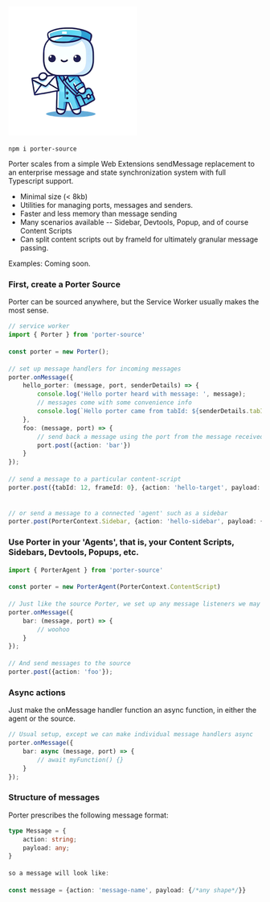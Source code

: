 
![porter_logo](img/porter_logo.png)

`npm i porter-source`

Porter scales from a simple Web Extensions sendMessage replacement to an enterprise message and state synchronization system with full Typescript support.

- Minimal size (< 8kb)
- Utilities for managing ports, messages and senders.
- Faster and less memory than message sending
- Many scenarios available -- Sidebar, Devtools, Popup, and of course Content Scripts
- Can split content scripts out by frameId for ultimately granular message passing.

Examples: Coming soon.

### First, create a Porter Source

Porter can be sourced anywhere, but the Service Worker usually makes the most sense.


```typescript
// service worker
import { Porter } from 'porter-source'

const porter = new Porter();

// set up message handlers for incoming messages
porter.onMessage({
    hello_porter: (message, port, senderDetails) => {
        console.log('Hello porter heard with message: ', message);
        // messages come with some convenience info
        console.log(`Hello porter came from tabId: ${senderDetails.tabId}, frameId: ${senderDetails.frameId}, url: tabId: ${senderDetails.url} `);
    },
    foo: (message, port) => {
        // send back a message using the port from the message received
        port.post({action: 'bar'})
    }
});

// send a message to a particular content-script
porter.post({tabId: 12, frameId: 0}, {action: 'hello-target', payload: { value: 3 }});


// or send a message to a connected 'agent' such as a sidebar
porter.post(PorterContext.Sidebar, {action: 'hello-sidebar', payload: {}})

```

### Use Porter in your 'Agents', that is, your Content Scripts, Sidebars, Devtools, Popups, etc.

```typescript
import { PorterAgent } from 'porter-source'

const porter = new PorterAgent(PorterContext.ContentScript)

// Just like the source Porter, we set up any message listeners we may want.
porter.onMessage({
    bar: (message, port) => {
        // woohoo
    }
});

// And send messages to the source
porter.post({action: 'foo'});
```

### Async actions

Just make the onMessage handler function an async function, in either the agent or the source.

```typescript
// Usual setup, except we can make individual message handlers async
porter.onMessage({
    bar: async (message, port) => {
        // await myFunction() {}
    }
});

```



### Structure of messages

Porter prescribes the following message format:

```typescript
type Message = {
    action: string;
    payload: any;
}

so a message will look like:

const message = {action: 'message-name', payload: {/*any shape*/}}
```